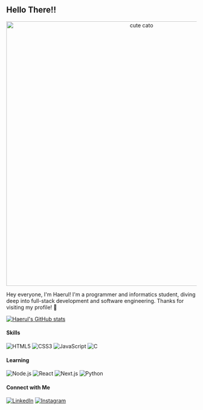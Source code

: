 ## Hello There!!

<p align="center">
  <img src="https://tenor.com/en-GB/view/cat-ice-guy-and-his-cool-female-colleague-ice-guy-nyamero-gif-9431060533264894803.gif" alt="cute cato" width="700">
</p>

Hey everyone, I'm Haerul! I'm a programmer and informatics student, diving deep into full-stack development and software engineering. Thanks for visiting my profile! 🙂

[![Haerul's GitHub stats](https://github-readme-stats.vercel.app/api?username=Haerul78&show_icons=true&theme=dark)](https://github.com/anuraghazra/github-readme-stats)


#### Skills
![HTML5](https://img.shields.io/badge/HTML5-E34F26?style=for-the-badge&logo=html5&logoColor=white)
![CSS3](https://img.shields.io/badge/CSS3-1572B6?style=for-the-badge&logo=css3&logoColor=white)
![JavaScript](https://img.shields.io/badge/JavaScript-323330?style=for-the-badge&logo=javascript&logoColor=F7DF1E)
![C](https://img.shields.io/badge/C-00599C?style=for-the-badge&logo=c&logoColor=white)

#### Learning
![Node.js](https://img.shields.io/badge/Node%20js-339933?style=for-the-badge&logo=nodedotjs&logoColor=white)
![React](https://img.shields.io/badge/React-20232A?style=for-the-badge&logo=react&logoColor=61DAFB)
![Next.js](https://img.shields.io/badge/next%20js-000000?style=for-the-badge&logo=nextdotjs&logoColor=white)
![Python](https://img.shields.io/badge/Python-FFD43B?style=for-the-badge&logo=python&logoColor=blue)

#### Connect with Me
[![LinkedIn](https://img.shields.io/badge/LinkedIn-0077B5?style=for-the-badge&logo=linkedin&logoColor=white)](https://www.linkedin.com/in/haerul-rahman-nuryadin-831806290)
[![Instagram](https://img.shields.io/badge/Instagram-E4405F?style=for-the-badge&logo=instagram&logoColor=white)](https://www.instagram.com/hyrul_58/)